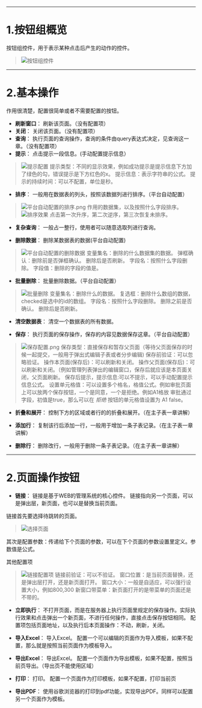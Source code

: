 ***
1.按钮组概览
=============

按钮组控件，用于表示某种点击后产生的动作的控件。
>![按钮组控件](https://upload-images.jianshu.io/upload_images/12920178-6a3bbf1b769546fd.png?imageMogr2/auto-orient/strip%7CimageView2/2/w/1240)

***
2.基本操作
=============

作用很清楚，配置很简单或者不需要配置的按钮。
*  **刷新窗口**：  刷新该页面。（没有配置项）
*  **关闭**：  关闭该页面。（没有配置项）
*  **查询**：  执行页面的查询操作，查询的条件由query表达式决定，见查询这一章。（没有配置项）
*  **提示**：  点击提示一段信息。(手动配置提示信息）
>![提示配置](https://upload-images.jianshu.io/upload_images/12920178-68dcbaac31843350.png?imageMogr2/auto-orient/strip%7CimageView2/2/w/1240)
> 提示类型：不同的显示效果，例如成功提示是提示信息下方加了绿色的勾，错误提示是下方红色的x。
>  提示信息：表示字符串的公式。
>  提示的持续时间：可以不配置，单位是秒。

*  **排序**：  一般用在数据表的列头，按照该数据列进行排序。（平台自动配置）
>![平台自动配置的排序.png](https://upload-images.jianshu.io/upload_images/12920178-bbc496246f8bc06e.png?imageMogr2/auto-orient/strip%7CimageView2/2/w/1240)
>作用的数据集，以及按照什么字段排序。
>![排序效果](https://upload-images.jianshu.io/upload_images/12920178-3c298c2ad1bd47a5.png?imageMogr2/auto-orient/strip%7CimageView2/2/w/1240)
>点击第一次升序，第二次逆序，第三次恢复未排序。


*  **复杂查询**：  一般占一整行，使用者可以随意选取列进行查询。


*  **删除数据**：  删除某数据表的数据(平台自动配置)
>![平台自动配置的删除数据](https://upload-images.jianshu.io/upload_images/12920178-5af7a608a901d664.png?imageMogr2/auto-orient/strip%7CimageView2/2/w/1240)
>变量集名：删除的什么数据集的数据。
>弹框确认：删除前是否弹框确认。
>删除后是否刷新。
>字段名：按照什么字段删除。
>字段值：删除的字段的值是。

*  **批量删除**：  批量删除数据。（平台自动配置）
>![批量删除](https://upload-images.jianshu.io/upload_images/12920178-b04e0f88a80588e2.png?imageMogr2/auto-orient/strip%7CimageView2/2/w/1240)
>变量集名：删除什么的数据。
>复选框：删除什么数组的数据，checked是选中的id的数组。
>字段名：按照什么字段删除。
>删除之前是否确认。
>删除后是否刷新。

*  **清空数据表**：  清空一个数据表的所有数据。


*  **保存**：  执行页面的保存操作，保存的内容见数据保存这章。（平台自动配置）
>![保存配置.png](https://upload-images.jianshu.io/upload_images/12920178-3a5e9f611422eed4.png?imageMogr2/auto-orient/strip%7CimageView2/2/w/1240)
> 保存类型：直接保存和暂存父页面（等待父页面保存的时候一起提交，一般用于弹出式编辑子表或者分步编辑)
>保存前验证：可以忽略验证。
>操作本页面(保存后)：可以刷新和关闭。
>操作父页面(保存后)：可以刷新和关闭。（例如管理列表弹出的编辑窗口，保存后就应该是本页面关闭，父页面刷新。
>保存后提示，提示信息:可以不提示，可以手动配置提示信息公式。
>设置单元格值：可以设置多个格名，格值公式。例如审批页面上可以放两个保存按钮，一个是同意，一个是拒绝。例如A1格放 审批通过字段，初值是true，那么可以在 *拒绝* 按钮的单元格值设置为 A1 false。


*  **折叠和展开**：  控制下方的区域或者行的的折叠和展开。（在主子表一章讲解）

*  **添加行**：  复制该行后添加一行，一般用于增加一条子表记录。（在主子表一章讲解）
*  **删除行**：  删除改行，一般用于删除一条子表记录。（在主子表一章讲解）




***
2.页面操作按钮
=============


*  **链接**：  链接是基于WEB的管理系统的核心控件。
链接指向另一个页面，可以是弹出层，新页面，也可以是替换当前页面。

链接首先要选择待跳转的页面。
>![选择页面](https://upload-images.jianshu.io/upload_images/12920178-098226ea27a1d034.png?imageMogr2/auto-orient/strip%7CimageView2/2/w/1240)

其次是配置参数：传递给下个页面的参数，可以在下个页面的参数设置里定义。参数值是公式。

其他配置项
>![链接配置项](https://upload-images.jianshu.io/upload_images/12920178-ec913f777f5f5615.png?imageMogr2/auto-orient/strip%7CimageView2/2/w/1240)
>链接前验证：可以不验证。
>窗口位置：是当前页面替换，还是弹出层打开，还是新页面打开。
>窗口大小：一般是自适应，可以强行设置大小，例如800,300
>新窗口带菜单：新页面打开的是带菜单的页面还是不带的。


*  **立即执行**：  不打开页面，而是在服务器上执行页面里规定的保存操作。实际执行效果和点击弹出一个新页面，不进行任何操作，直接点击保存按钮相同。
    配置项包括页面地址，以及执行后本页面操作：不动，刷新，关闭。

*  **导入Excel**：  导入Excel。
    配置一个可以编辑的页面作为导入模板，如果不配置，那么就是按照当前页面作为模板导入。

*  **导出Excel**：  导出Excel。
    配置一个页面作为导出模板，如果不配置，按照当前页导出。（导出页不能使用区域）

*  **打印**：  打印。
   配置一个页面作为打印模板，如果不配置，打印当前页

*  **导出PDF**：  使用谷歌浏览器的打印到pdf功能，实现导出PDF。同样可以配置另一个页面作为模板。















